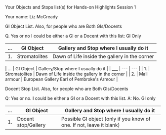 Your Objects and Stops list(s) for
Hands-on Highlights Session 1

Your name: Liz McCready

GI Object List. Also, for people who are Both GIs/Docents

Q. Yes or no I could be either a GI or a Docent with this list: GI Only

| ... | GI Object     | Gallery and Stop where I usually do it |
|  ---   | --- | --- |
| 1.  | Stromatolites | Dawn of Life  inside the gallery in the corner  |

| ... | GI Object     | Gallery/Stop where I usually do it |
| ___ | --- | --- |
| 1. | Stromatolites    | Dawn of Life  inside the gallery in the corner      |
| 2. | Mail armour   | European Gallery  Earl of Pembroke's Armour       |

Docent Stop List. Also, for people who are Both GIs/Docents

Q: Yes or no. I could be either a GI or a Docent with this list. A: No. GI only

| ... | GI Object     | Gallery and Stop where I usually do it |
|  ---   | --- | --- |
| 1.  | Docent stop/Gallery | Possible GI object (only if you know of one. If not, leave it blank) |


